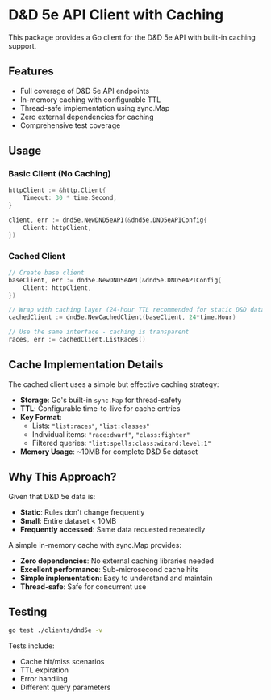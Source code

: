 # D&D 5e API Client with Caching

This package provides a Go client for the D&D 5e API with built-in caching support.

## Features

- Full coverage of D&D 5e API endpoints
- In-memory caching with configurable TTL
- Thread-safe implementation using sync.Map
- Zero external dependencies for caching
- Comprehensive test coverage

## Usage

### Basic Client (No Caching)

```go
httpClient := &http.Client{
    Timeout: 30 * time.Second,
}

client, err := dnd5e.NewDND5eAPI(&dnd5e.DND5eAPIConfig{
    Client: httpClient,
})
```

### Cached Client

```go
// Create base client
baseClient, err := dnd5e.NewDND5eAPI(&dnd5e.DND5eAPIConfig{
    Client: httpClient,
})

// Wrap with caching layer (24-hour TTL recommended for static D&D data)
cachedClient := dnd5e.NewCachedClient(baseClient, 24*time.Hour)

// Use the same interface - caching is transparent
races, err := cachedClient.ListRaces()
```

## Cache Implementation Details

The cached client uses a simple but effective caching strategy:

- **Storage**: Go's built-in `sync.Map` for thread-safety
- **TTL**: Configurable time-to-live for cache entries
- **Key Format**: 
  - Lists: `"list:races"`, `"list:classes"`
  - Individual items: `"race:dwarf"`, `"class:fighter"`
  - Filtered queries: `"list:spells:class:wizard:level:1"`
- **Memory Usage**: ~10MB for complete D&D 5e dataset

## Why This Approach?

Given that D&D 5e data is:
- **Static**: Rules don't change frequently
- **Small**: Entire dataset < 10MB
- **Frequently accessed**: Same data requested repeatedly

A simple in-memory cache with sync.Map provides:
- **Zero dependencies**: No external caching libraries needed
- **Excellent performance**: Sub-microsecond cache hits
- **Simple implementation**: Easy to understand and maintain
- **Thread-safe**: Safe for concurrent use

## Testing

```bash
go test ./clients/dnd5e -v
```

Tests include:
- Cache hit/miss scenarios
- TTL expiration
- Error handling
- Different query parameters


